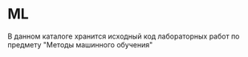 # ML
В данном каталоге хранится исходный код лабораторных работ по предмету "Методы машинного обучения"
